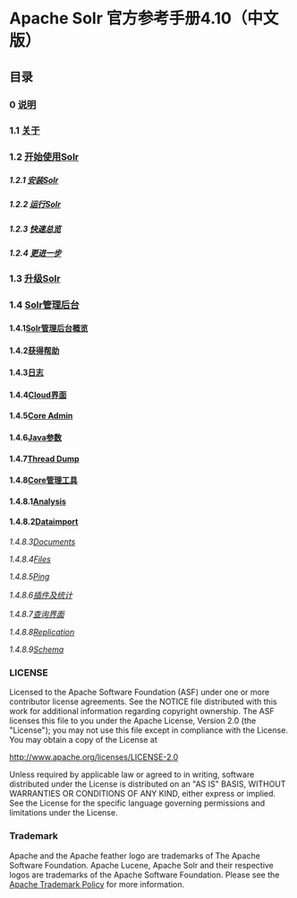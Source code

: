 # Apache Solr 官方参考手册4.10（中文版） #

## 目录 ##

### 0 [说明](solr-ref-guide-zh/0-apache-solr-reference-guide.md) ###
### 1.1 [关于](solr-ref-guide-zh/1.1-about-this-guide.md) ###
### 1.2 [开始使用Solr](solr-ref-guide-zh/1.2.0-getting-started.md) ###
##### 1.2.1 [安装Solr](solr-ref-guide-zh/1.2.1-installing-solr.md) #####
##### 1.2.2 [运行Solr](solr-ref-guide-zh/1.2.2-running-solr.md) #####
##### 1.2.3 [快速总览](solr-ref-guide-zh/1.2.3-a-quick-overview.md) #####
##### 1.2.4 [更进一步](solr-ref-guide-zh/1.2.4-a-step-closer.md) #####
### 1.3 [升级Solr](solr-ref-guide-zh/1.3-upgrading-solr.md) ###
### 1.4 [Solr管理后台](solr-ref-guide-zh/1.4.0-using-the-solr-administration-user-interface.md) ####
#### 1.4.1[Solr管理后台概览](solr-ref-guide-zh/1.4.1-overview-of-the-solr-admin-ui.md) ####
#### 1.4.2[获得帮助](solr-ref-guide-zh/1.4.2-getting-assistance.md) ####
#### 1.4.3[日志](solr-ref-guide-zh/1.4.3-logging.md) ####
#### 1.4.4[Cloud界面](solr-ref-guide-zh/1.4.4-cloud-screens.md) ####
#### 1.4.5[Core Admin](solr-ref-guide-zh/1.4.5-core-admin.md) ####
#### 1.4.6[Java参数](solr-ref-guide-zh/1.4.6-java-properties.md) ####
#### 1.4.7[Thread Dump](solr-ref-guide-zh/1.4.7-thread-dump.md) ####
#### 1.4.8[Core管理工具](solr-ref-guide-zh/1.4.8.0-core-specific-tools.md) ####
#### 1.4.8.1[Analysis](solr-ref-guide-zh/1.4.8.1-analysis-screen.md) ####
#### 1.4.8.2[Dataimport](solr-ref-guide-zh/1.4.8.2-dataimport-screen.md) ####

*1.4.8.3[Documents](solr-ref-guide-zh/1.4.8.3-documents-screen.md)*

*1.4.8.4[Files](solr-ref-guide-zh/1.4.8.4-files-screen.md)*

*1.4.8.5[Ping](solr-ref-guide-zh/1.4.8.5-ping.md)*

*1.4.8.6[插件及统计](solr-ref-guide-zh/1.4.8.6-plugins-and-stats-screen.md)*

*1.4.8.7[查询界面](solr-ref-guide-zh/1.4.8.7-query-screen.md)*

*1.4.8.8[Replication](solr-ref-guide-zh/1.4.8.8-replication-screen.md)*

*1.4.8.9[Schema](solr-ref-guide-zh/1.4.8.9-schema-browser-screen.md)*

### LICENSE
Licensed to the Apache Software Foundation (ASF) under one or more contributor license agreements.  See the NOTICE file distributed with this work for additional information regarding copyright ownership.  The ASF licenses this file to you under the Apache License, Version 2.0 (the "License"); you may not use this file except in compliance with the License.  You may obtain a copy of the License at

http://www.apache.org/licenses/LICENSE-2.0

Unless required by applicable law or agreed to in writing, software distributed under the License is distributed on an "AS IS" BASIS, WITHOUT WARRANTIES OR CONDITIONS OF ANY KIND, either express or implied.  See the License for the specific language governing permissions and limitations under the License.

### Trademark
Apache and the Apache feather logo are trademarks of The Apache Software Foundation. Apache Lucene, Apache Solr and their respective logos are trademarks of the Apache Software Foundation. Please see the [Apache Trademark Policy](http://www.apache.org/foundation/marks/) for more information.
